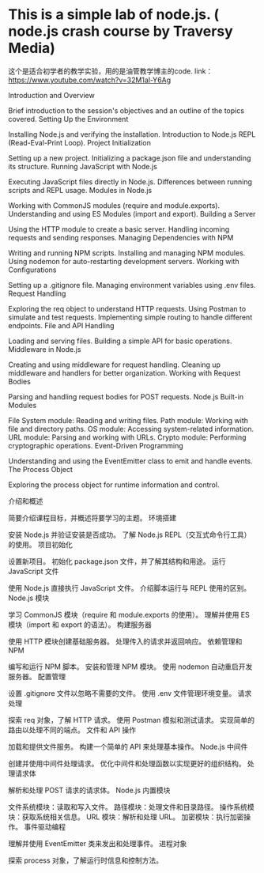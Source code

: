 # This is a simple lab of node.js. ( node.js crash course by Traversy Media)
这个是适合初学者的教学实验，用的是油管教学博主的code.
link：https://www.youtube.com/watch?v=32M1al-Y6Ag

Introduction and Overview

Brief introduction to the session's objectives and an outline of the topics covered.
Setting Up the Environment

Installing Node.js and verifying the installation.
Introduction to Node.js REPL (Read-Eval-Print Loop).
Project Initialization

Setting up a new project.
Initializing a package.json file and understanding its structure.
Running JavaScript with Node.js

Executing JavaScript files directly in Node.js.
Differences between running scripts and REPL usage.
Modules in Node.js

Working with CommonJS modules (require and module.exports).
Understanding and using ES Modules (import and export).
Building a Server

Using the HTTP module to create a basic server.
Handling incoming requests and sending responses.
Managing Dependencies with NPM

Writing and running NPM scripts.
Installing and managing NPM modules.
Using nodemon for auto-restarting development servers.
Working with Configurations

Setting up a .gitignore file.
Managing environment variables using .env files.
Request Handling

Exploring the req object to understand HTTP requests.
Using Postman to simulate and test requests.
Implementing simple routing to handle different endpoints.
File and API Handling

Loading and serving files.
Building a simple API for basic operations.
Middleware in Node.js

Creating and using middleware for request handling.
Cleaning up middleware and handlers for better organization.
Working with Request Bodies

Parsing and handling request bodies for POST requests.
Node.js Built-in Modules

File System module: Reading and writing files.
Path module: Working with file and directory paths.
OS module: Accessing system-related information.
URL module: Parsing and working with URLs.
Crypto module: Performing cryptographic operations.
Event-Driven Programming

Understanding and using the EventEmitter class to emit and handle events.
The Process Object

Exploring the process object for runtime information and control.

介绍和概述

简要介绍课程目标，并概述将要学习的主题。
环境搭建

安装 Node.js 并验证安装是否成功。
了解 Node.js REPL（交互式命令行工具）的使用。
项目初始化

设置新项目。
初始化 package.json 文件，并了解其结构和用途。
运行 JavaScript 文件

使用 Node.js 直接执行 JavaScript 文件。
介绍脚本运行与 REPL 使用的区别。
Node.js 模块

学习 CommonJS 模块（require 和 module.exports 的使用）。
理解并使用 ES 模块（import 和 export 的语法）。
构建服务器

使用 HTTP 模块创建基础服务器。
处理传入的请求并返回响应。
依赖管理和 NPM

编写和运行 NPM 脚本。
安装和管理 NPM 模块。
使用 nodemon 自动重启开发服务器。
配置管理

设置 .gitignore 文件以忽略不需要的文件。
使用 .env 文件管理环境变量。
请求处理

探索 req 对象，了解 HTTP 请求。
使用 Postman 模拟和测试请求。
实现简单的路由以处理不同的端点。
文件和 API 操作

加载和提供文件服务。
构建一个简单的 API 来处理基本操作。
Node.js 中间件

创建并使用中间件处理请求。
优化中间件和处理函数以实现更好的组织结构。
处理请求体

解析和处理 POST 请求的请求体。
Node.js 内置模块

文件系统模块：读取和写入文件。
路径模块：处理文件和目录路径。
操作系统模块：获取系统相关信息。
URL 模块：解析和处理 URL。
加密模块：执行加密操作。
事件驱动编程

理解并使用 EventEmitter 类来发出和处理事件。
进程对象

探索 process 对象，了解运行时信息和控制方法。

